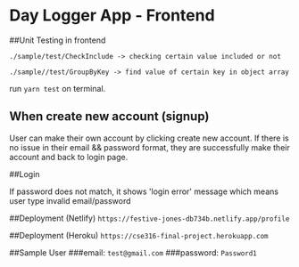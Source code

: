 # Day Logger App - Frontend 

##Unit Testing in frontend

`./sample/test/CheckInclude -> checking certain value included or not`

`./sample//test/GroupByKey -> find value of certain key in object array `

run `yarn test` on terminal.

## When create new account (signup)

User can make their own account by clicking create new account.
If there is no issue in their email && password format, they are successfully make their account and back to login page.


##Login 

If password does not match, it shows 'login error' message which means user type invalid email/password

##Deployment (Netlify)
`https://festive-jones-db734b.netlify.app/profile`

##Deployment (Heroku)
`https://cse316-final-project.herokuapp.com`
 
 

##Sample User
###email: `test@gmail.com`
###password: `Password1`
